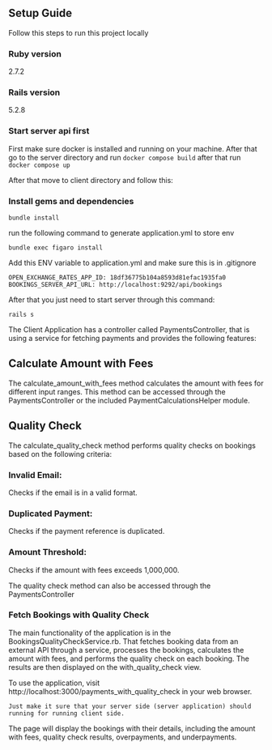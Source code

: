 ## Setup Guide

Follow this steps to run this project locally
### Ruby version
2.7.2

### Rails version
5.2.8

### Start server api first
First make sure docker is installed and running on your machine. After that go to the server directory and run `docker compose build` after that run `docker compose up`

After that move to client directory and follow this:
### Install gems and dependencies

```
bundle install
```

run the following command to generate application.yml to store env
```
bundle exec figaro install
```

Add this ENV variable to application.yml and make sure this is in .gitignore

```
OPEN_EXCHANGE_RATES_APP_ID: 18df36775b104a8593d81efac1935fa0
BOOKINGS_SERVER_API_URL: http://localhost:9292/api/bookings
```
After that you just need to start server through this command:

```
rails s
```

The Client Application has a controller called PaymentsController, that is using a service for fetching payments and provides the following features:

## Calculate Amount with Fees
The calculate_amount_with_fees method calculates the amount with fees for different input ranges. This method can be accessed through the PaymentsController or the included PaymentCalculationsHelper module.

## Quality Check
The calculate_quality_check method performs quality checks on bookings based on the following criteria:

### Invalid Email:
Checks if the email is in a valid format.

### Duplicated Payment:
Checks if the payment reference is duplicated.

### Amount Threshold:
Checks if the amount with fees exceeds 1,000,000.

The quality check method can also be accessed through the PaymentsController

### Fetch Bookings with Quality Check
The main functionality of the application is in the BookingsQualityCheckService.rb. That fetches booking data from an external API through a service, processes the bookings, calculates the amount with fees, and performs the quality check on each booking. The results are then displayed on the with_quality_check view.

To use the application, visit http://localhost:3000/payments_with_quality_check in your web browser.
```
Just make it sure that your server side (server application) should running for running client side.
```
The page will display the bookings with their details, including the amount with fees, quality check results, overpayments, and underpayments.
